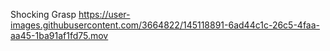

Shocking Grasp
https://user-images.githubusercontent.com/3664822/145118891-6ad44c1c-26c5-4faa-aa45-1ba91af1fd75.mov

